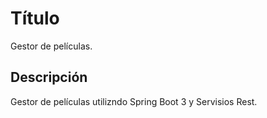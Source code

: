 
# Título

Gestor de películas.


## Descripción

Gestor de películas utilizndo Spring Boot 3 y Servisios Rest.